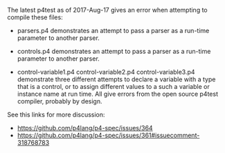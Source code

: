 The latest p4test as of 2017-Aug-17 gives an error when attempting to
compile these files:

- parsers.p4 demonstrates an attempt to pass a parser as a run-time
  parameter to another parser.

- controls.p4 demonstrates an attempt to pass a parser as a run-time
  parameter to another parser.

- control-variable1.p4 control-variable2.p4 control-variable3.p4
  demonstrate three different attempts to declare a variable with a
  type that is a control, or to assign different values to a such a
  variable or instance name at run time.  All give errors from the
  open source p4test compiler, probably by design.

See this links for more discussion:

- https://github.com/p4lang/p4-spec/issues/364
- https://github.com/p4lang/p4-spec/issues/361#issuecomment-318768783

